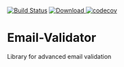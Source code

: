 [![Build Status](https://travis-ci.org/etnetera/Email-Validator.svg?branch=master)](https://travis-ci.org/etnetera/Email-Validator)
[ ![Download](https://api.bintray.com/packages/tpavel-etn/Email-Validator/Email-Validator/images/download.svg) ](https://bintray.com/tpavel-etn/Email-Validator/Email-Validator/_latestVersion) 
[![codecov](https://codecov.io/gh/etnetera/Email-Validator/branch/master/graph/badge.svg)](https://codecov.io/gh/etnetera/Email-Validator)
# Email-Validator
Library for advanced email validation
